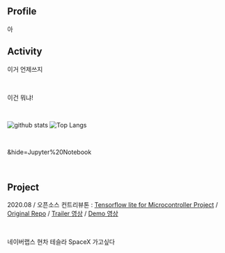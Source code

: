 ## Profile

아
<br>

## Activity
이거 언제쓰지

<br>

이건 뭐냐!

<br>

![github stats](https://github-readme-stats.vercel.app/api?username=ProtossDragoon&title_color=fceecc&text_color=ffffff&show_icons=true&icon_color=cdafcf&bg_color=45,7e6396,5f4b72)
![Top Langs](https://github-readme-stats.vercel.app/api/top-langs/?username=ProtossDragoon&layout=compact&count_private=true&include_all_commits=true&hide=Assembly,Swig)

<br>

&hide=Jupyter%20Notebook

<br>

## Project

2020.08 / 오픈소스 컨트리뷰톤 : [Tensorflow lite for Microcontroller Project]() / [Original Repo](https://github.com/yunho0130/tensorflow-lite) / [Trailer 영상]() / [Demo 영상]()

<br>

네이버랩스 현차 테슬라 SpaceX 가고싶다
